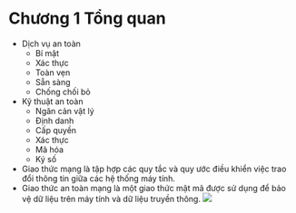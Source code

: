 # Chương 1 Tổng quan
* Dịch vụ an toàn
    - Bí mật
    - Xác thực
    - Toàn vẹn
    - Sẵn sàng
    - Chống chối bỏ
* Kỹ thuật an toàn
    - Ngăn cản vật lý
    - Định danh
    - Cấp quyền
    - Xác thực
    - Mã hóa
    - Ký số
* Giao thức mạng là tập hợp các quy tắc và quy ước điều khiển việc trao đổi thông tin giữa các hệ thống máy tính.
* Giao thức an toàn mạng là một giao thức mật mã được sử dụng để bảo vệ dữ liệu trên máy tính và dữ liệu truyền thông.
![](https://i.imgur.com/nkWGCyo.png)
